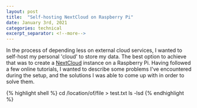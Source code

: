 ```yaml
---
layout: post
title:  "Self-hosting NextCloud on Raspberry Pi"
date: January 3rd, 2021
categories: technical
excerpt_separator: <!--more-->
---
```


In the process of depending less on external cloud services, I wanted to self-host my personal 'cloud' to store my data. The best option to achieve that was to create a [NextCloud](https://nextcloud.com) instance on a Raspberry Pi. Having followed a few online tutorials, I wanted to describe some problems I've encountered during the setup, and the solutions I was able to come up with in order to solve them. 

<!--more-->

{% highlight shell %}
cd /location/of/file > test.txt
ls -lsd
{% endhighlight %}
